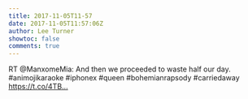 ```yaml
---
title: 2017-11-05T11-57
date: 2017-11-05T11:57:06Z
author: Lee Turner
showtoc: false
comments: true
---
```


RT @ManxomeMia: And then we proceeded to waste half our day. #animojikaraoke #iphonex #queen #bohemianrapsody #carriedaway https://t.co/4TB…

